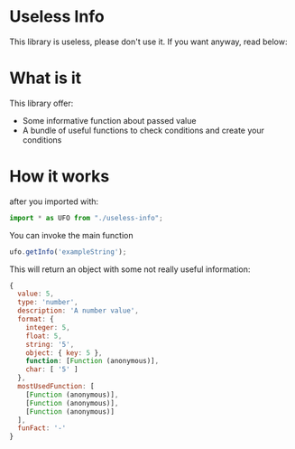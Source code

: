 # Useless Info

This library is useless, please don't use it. If you want anyway, read below:

# What is it

This library offer:
*   Some informative function about passed value 
*   A bundle of useful functions to check conditions and create your conditions

# How it works

after you imported with:
```js
import * as UFO from "./useless-info";
```

You can invoke the main function

```js
ufo.getInfo('exampleString');
```

This will return an object with some not really useful information:

```js
{
  value: 5,
  type: 'number',
  description: 'A number value',     
  format: {
    integer: 5,
    float: 5,
    string: '5',
    object: { key: 5 },
    function: [Function (anonymous)],
    char: [ '5' ]
  },
  mostUsedFunction: [
    [Function (anonymous)],
    [Function (anonymous)],
    [Function (anonymous)]
  ],
  funFact: '-'
}
```